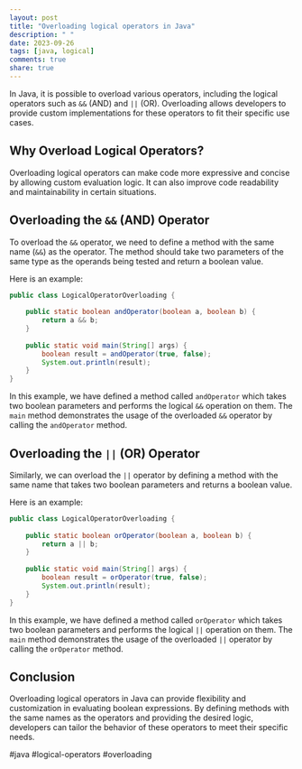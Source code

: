 ```yaml
---
layout: post
title: "Overloading logical operators in Java"
description: " "
date: 2023-09-26
tags: [java, logical]
comments: true
share: true
---
```


In Java, it is possible to overload various operators, including the logical operators such as `&&` (AND) and `||` (OR). Overloading allows developers to provide custom implementations for these operators to fit their specific use cases.

## Why Overload Logical Operators?

Overloading logical operators can make code more expressive and concise by allowing custom evaluation logic. It can also improve code readability and maintainability in certain situations.

## Overloading the `&&` (AND) Operator

To overload the `&&` operator, we need to define a method with the same name (`&&`) as the operator. The method should take two parameters of the same type as the operands being tested and return a boolean value.

Here is an example:

```java
public class LogicalOperatorOverloading {
    
    public static boolean andOperator(boolean a, boolean b) {
        return a && b;
    }
    
    public static void main(String[] args) {
        boolean result = andOperator(true, false);
        System.out.println(result);
    }
}
```

In this example, we have defined a method called `andOperator` which takes two boolean parameters and performs the logical `&&` operation on them. The `main` method demonstrates the usage of the overloaded `&&` operator by calling the `andOperator` method.

## Overloading the `||` (OR) Operator

Similarly, we can overload the `||` operator by defining a method with the same name that takes two boolean parameters and returns a boolean value.

Here is an example:

```java
public class LogicalOperatorOverloading {
    
    public static boolean orOperator(boolean a, boolean b) {
        return a || b;
    }
    
    public static void main(String[] args) {
        boolean result = orOperator(true, false);
        System.out.println(result);
    }
}
```

In this example, we have defined a method called `orOperator` which takes two boolean parameters and performs the logical `||` operation on them. The `main` method demonstrates the usage of the overloaded `||` operator by calling the `orOperator` method.

## Conclusion

Overloading logical operators in Java can provide flexibility and customization in evaluating boolean expressions. By defining methods with the same names as the operators and providing the desired logic, developers can tailor the behavior of these operators to meet their specific needs.

#java #logical-operators #overloading